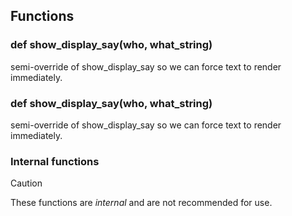 ## Functions

### def show_display_say(who, what_string)

semi-override of show_display_say so we can force text to render immediately.

### def show_display_say(who, what_string)

semi-override of show_display_say so we can force text to render immediately.

### Internal functions

> [!CAUTION]
> These functions are *internal* and are not recommended for use.

